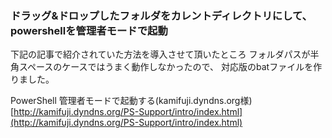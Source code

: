 ### ドラッグ&ドロップしたフォルダをカレントディレクトリにして、powershellを管理者モードで起動
下記の記事で紹介されていた方法を導入させて頂いたところ
フォルダパスが半角スペースのケースではうまく動作しなかったので、
対応版のbatファイルを作りました。

PowerShell 管理者モードで起動する(kamifuji.dyndns.org様)
[http://kamifuji.dyndns.org/PS-Support/intro/index.html](http://kamifuji.dyndns.org/PS-Support/intro/index.html)
